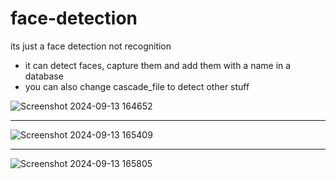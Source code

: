 # face-detection
its just a face detection not recognition 
- it can detect faces, capture them and add them with a name in a database <br/>
- you can also change cascade_file to detect other stuff<br/>

![Screenshot 2024-09-13 164652](https://github.com/user-attachments/assets/3bcee6ae-e786-4d50-a2a0-6ceb99ab6e7e)
<br/><hr/>
![Screenshot 2024-09-13 165409](https://github.com/user-attachments/assets/ed0bfc89-aaa6-4544-ab77-46eae76b1341)
<br/><hr/>
![Screenshot 2024-09-13 165805](https://github.com/user-attachments/assets/694fa9d1-2f36-4fb4-8a3f-370b9eb17782)

